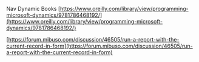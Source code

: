 
Nav Dynamic Books
[https://www.oreilly.com/library/view/programming-microsoft-dynamics/9781786468192/](https://www.oreilly.com/library/view/programming-microsoft-dynamics/9781786468192/)


[https://forum.mibuso.com/discussion/46505/run-a-report-with-the-current-record-in-form](https://forum.mibuso.com/discussion/46505/run-a-report-with-the-current-record-in-form)